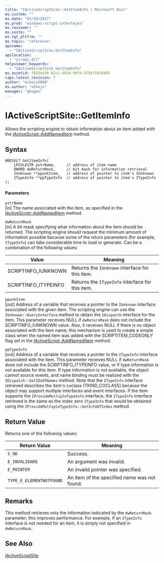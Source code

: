 ```yaml
---
title: "IActiveScriptSite::GetItemInfo | Microsoft Docs"
ms.custom: ""
ms.date: "01/18/2017"
ms.prod: "windows-script-interfaces"
ms.reviewer: ""
ms.suite: ""
ms.tgt_pltfrm: ""
ms.topic: "reference"
apiname: 
  - "IActiveScriptSite.GetItemInfo"
apilocation: 
  - "scrobj.dll"
helpviewer_keywords: 
  - "IActiveScriptSite_GetItemInfo"
ms.assetid: f859ed3b-02c1-4924-99f8-5f5bf1bf8405
caps.latest.revision: 7
author: "mikejo5000"
ms.author: "mikejo"
manager: "ghogen"
---
```

# IActiveScriptSite::GetItemInfo
Allows the scripting engine to obtain information about an item added with the [IActiveScript::AddNamedItem](../../winscript/reference/iactivescript-addnameditem.md) method.  
  
## Syntax  
  
```  
HRESULT GetItemInfo(  
    LPCOLESTR pstrName,     // address of item name  
    DWORD dwReturnMask,     // bit mask for information retrieval  
    IUnknown **ppunkItem,   // address of pointer to item's IUnknown  
    ITypeInfo **ppTypeInfo  // address of pointer to item's ITypeInfo  
);  
```  
  
#### Parameters  
 `pstrName`  
 [in] The name associated with the item, as specified in the [IActiveScript::AddNamedItem](../../winscript/reference/iactivescript-addnameditem.md) method.  
  
 `dwReturnMask`  
 [in] A bit mask specifying what information about the item should be returned. The scripting engine should request the minimum amount of information possible because some of the return parameters (for example, `ITypeInfo`) can take considerable time to load or generate. Can be a combination of the following values:  
  
|Value|Meaning|  
|-----------|-------------|  
|SCRIPTINFO_IUNKNOWN|Returns the `IUnknown` interface for this item.|  
|SCRIPTINFO_ITYPEINFO|Returns the `ITypeInfo` interface for this item.|  
  
 `ppunkItem`  
 [out] Address of a variable that receives a pointer to the `IUnknown` interface associated with the given item. The scripting engine can use the `IUnknown::QueryInterface` method to obtain the `IDispatch` interface for the item. This parameter receives NULL if `dwReturnMask` does not include the SCRIPTINFO_IUNKNOWN value. Also, it receives NULL if there is no object associated with the item name; this mechanism is used to create a simple class when the named item was added with the SCRIPTITEM_CODEONLY flag set in the [IActiveScript::AddNamedItem](../../winscript/reference/iactivescript-addnameditem.md) method.  
  
 `ppTypeInfo`  
 [out] Address of a variable that receives a pointer to the `ITypeInfo` interface associated with the item. This parameter receives NULL if `dwReturnMask` does not include the SCRIPTINFO_ITYPEINFO value, or if type information is not available for this item. If type information is not available, the object cannot source events, and name binding must be realized with the `IDispatch::GetIDsOfNames` method. Note that the `ITypeInfo` interface retrieved describes the item's coclass (TKIND_COCLASS) because the object may support multiple interfaces and event interfaces. If the item supports the `IProvideMultipleTypeInfo` interface, the `ITypeInfo` interface retrieved is the same as the index zero `ITypeInfo` that would be obtained using the `IProvideMultipleTypeInfo::GetInfoOfIndex` method.  
  
## Return Value  
 Returns one of the following values:  
  
|Return Value|Meaning|  
|------------------|-------------|  
|`S_OK`|Success.|  
|`E_INVALIDARG`|An argument was invalid.|  
|`E_POINTER`|An invalid pointer was specified.|  
|`TYPE_E_ELEMENTNOTFOUND`|An item of the specified name was not found.|  
  
## Remarks  
 This method retrieves only the information indicated by the `dwReturnMask` parameter; this improves performance. For example, if an `ITypeInfo` interface is not needed for an item, it is simply not specified in `dwReturnMask`.  
  
## See Also  
 [IActiveScriptSite](../../winscript/reference/iactivescriptsite.md)